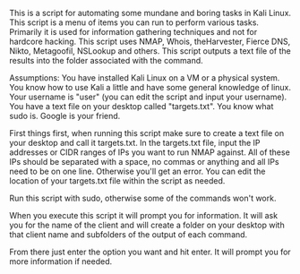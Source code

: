 This is a script for automating some mundane and boring tasks in Kali Linux. This script is a menu of items you can run to perform various tasks. Primarily it is used for information gathering techniques and not for hardcore hacking. This script uses NMAP, Whois, theHarvester, Fierce DNS, Nikto, Metagoofil, NSLookup and others. This script outputs a text file of the results into the folder associated with the command. 

Assumptions:
You have installed Kali Linux on a VM or a physical system.
You know how to use Kali a little and have some general knowledge of linux.
Your username is "user" (you can edit the script and input your username).
You have a text file on your desktop called "targets.txt".
You know what sudo is.
Google is your friend. 

First things first, when running this script make sure to create a text file on your desktop and call it targets.txt. In the targets.txt file, input the IP addresses or CIDR ranges of IPs you want to run NMAP against. All of these IPs should be separated with a space, no commas or anything and all IPs need to be on one line. Otherwise you'll get an error. You can edit the location of your targets.txt file within the script as needed. 

Run this script with sudo, otherwise some of the commands won't work. 

When you execute this script it will prompt you for information. It will ask you for the name of the client and will create a folder on your desktop with that client name and subfolders of the output of each command. 

From there just enter the option you want and hit enter. It will prompt you for more information if needed. 
